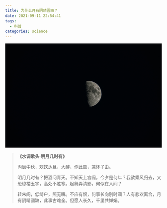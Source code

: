 ```yaml
---
title: 为什么月有阴晴圆缺？
date: 2021-09-11 22:54:41
tags:
  - 科普
categories: science
---
```


![](/images/static/The_Moon_20210817.jpeg)

> **《水调歌头·明月几时有》**
>
> 丙辰中秋，欢饮达旦，大醉，作此篇，兼怀子由。
>
> 明月几时有？把酒问青天。不知天上宫阙，今夕是何年？我欲乘风归去，又恐琼楼玉宇，高处不胜寒。起舞弄清影，何似在人间？
>
> 转朱阁，低绮户，照无眠。不应有恨，何事长向别时圆？人有悲欢离合，月有阴晴圆缺，此事古难全。但愿人长久，千里共婵娟。

